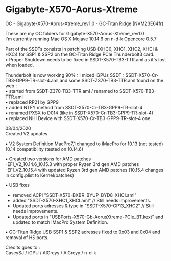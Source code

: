 # Gigabyte-X570-Aorus-Xtreme
OC - Gigabyte-X570-Aorus-Xtreme_rev1.0 - GC-Titan Ridge (NVM23E64fr)

These are my OC folders for Gigabyte-X570-Aorus-Xtreme_rev1.0<br>
I'm currently running Mac OS X Mojave 10.14.6 on n-d-k Opencore 0.5.7<br>

Part of the SSDTs consists in patching USB (XHC0, XHC1, XHC2, XHCI & HXC4 for SSP1 & SSP2 on the GC-Titan Ridge PCIe Thunderbolt3 card.<br>
• Proper Shutdown needs to be fixed in SSDT-X570-TB3-TTR.aml as it's lost when loaded.<br>

Thunderbolt is now working 90% : I mixed iGPUs SSDT : SSDT-X570-Cr-TB3-GPP9-TR-slot-4.aml and some SSDT-Z370-TB3-TTR.aml found on the web :<br>
• started from SSDT-Z370-TB3-TTR.aml / renamed to SSDT-X570-TB3-TTR.aml<br>
• replaced RP21 by GPP9<br>
• added NTFY method from SSDT-X570-Cr-TB3-GPP9-TR-slot-4<br>
• renamed PXSX to D014 (like in SSDT-X570-Cr-TB3-GPP9-TR-slot-4)<br>
• replaced NHI Device with SSDT-X570-Cr-TB3-GPP9-TR-slot-4 one<br>

03/04/2020<br>
Created V2 updates

• V2 System Definition MacPro7,1 changed to iMacPro for 10.13 (not tested) 10.14 compatibility (tested on 10.14.6)<br>

• Created two versions for AMD patches<br>
-EFI_V2_10.14.6_10.15.3 with proper Ryzen 3rd gen AMD patches<br>
-EFI_V2_10.15.4 with updated Ryzen 3rd gen AMD patches (10.15.4 changes in config.plist to Kernel/patches)<br>

• USB fixes<br>
- removed ACPI "SSDT-X570-BXBR_BYUP_BYD8_XHCI.aml"<br>
- added "SSDT-X570-XHC1_XHCI.aml" // Still needs improvements.<br>
- Updated ports adresses & type in "SSDT-X570-GP13_XHC2" // Still needs improvements.<br>
- Updated ports in "USBPorts-X570-Gb-AorusXtreme-PCIe_BT.kext" and updated to match iMacPro System Definition.<br>

• GC-Titan Ridge USB SSP1 & SSP2 adresses fixed to 0x03 and 0x04 and removal of HS ports.<br>

Credits goes to :<br>
CaseySJ / iGPU / AlGreyy / AlGreyy / n-d-k<br>
